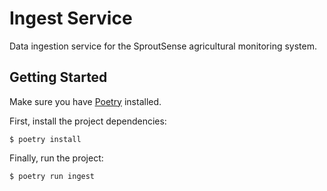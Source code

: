 # Ingest Service

Data ingestion service for the SproutSense agricultural monitoring system.

## Getting Started

Make sure you have [Poetry](https://python-poetry.org/docs/) installed.

First, install the project dependencies:
```
$ poetry install
```

Finally, run the project:
```
$ poetry run ingest
```